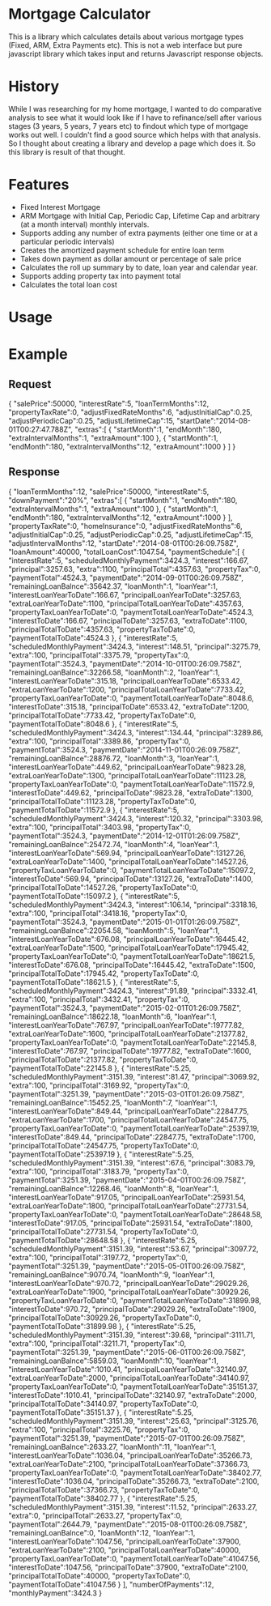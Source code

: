 Mortgage Calculator
=================================
This is a library which calculates details about various mortgage types (Fixed, ARM, Extra Payments etc). This is not a web interface but pure javascript library which takes input and returns Javascript response objects.

History
=======
While I was researching for my home mortgage, I wanted to do comparative analysis to see what it would look like if I have to refinance/sell after various stages (3 years, 5 years, 7 years etc) to findout which type of mortgage works out well. I couldn't find a good source which helps with that analysis. So I thought about creating a library and develop a page which does it. So this library is result of that thought.

Features
=======
* Fixed Interest Mortgage
* ARM Mortgage with Initial Cap, Periodic Cap, Lifetime Cap and arbitrary (at a month interval) monthly intervals.
* Supports adding any number of extra payments (either one time or at a particular periodic intervals)
* Creates the amortized payment schedule for entire loan term
* Takes down payment as dollar amount or percentage of sale price
* Calculates the roll up summary by to date, loan year and calendar year.
* Supports adding property tax into payment total
* Calculates the total loan cost

Usage
=====

Example
=======

Request
-------
{
      "salePrice":50000,
      "interestRate":5,
      "loanTermMonths":12,
      "propertyTaxRate":0,
      "adjustFixedRateMonths":6,
      "adjustInitialCap":0.25,
      "adjustPeriodicCap":0.25,
      "adjustLifetimeCap":15,
      "startDate":"2014-08-01T00:27:47.788Z",
      "extras":[
         {
            "startMonth":1,
            "endMonth":180,
            "extraIntervalMonths":1,
            "extraAmount":100
         },
         {
            "startMonth":1,
            "endMonth":180,
            "extraIntervalMonths":12,
            "extraAmount":1000
         }
      ]
   }

Response
--------
{
   "loanTermMonths":12,
   "salePrice":50000,
   "interestRate":5,
   "downPayment":"20%",
   "extras":[
      {
         "startMonth":1,
         "endMonth":180,
         "extraIntervalMonths":1,
         "extraAmount":100
      },
      {
         "startMonth":1,
         "endMonth":180,
         "extraIntervalMonths":12,
         "extraAmount":1000
      }
   ],
   "propertyTaxRate":0,
   "homeInsurance":0,
   "adjustFixedRateMonths":6,
   "adjustInitialCap":0.25,
   "adjustPeriodicCap":0.25,
   "adjustLifetimeCap":15,
   "adjustIntervalMonths":12,
   "startDate":"2014-08-01T00:26:09.758Z",
   "loanAmount":40000,
   "totalLoanCost":1047.54,
   "paymentSchedule":[
      {
         "interestRate":5,
         "scheduledMonthlyPayment":3424.3,
         "interest":166.67,
         "principal":3257.63,
         "extra":1100,
         "principalTotal":4357.63,
         "propertyTax":0,
         "paymentTotal":4524.3,
         "paymentDate":"2014-09-01T00:26:09.758Z",
         "remainingLoanBalnce":35642.37,
         "loanMonth":1,
         "loanYear":1,
         "interestLoanYearToDate":166.67,
         "principalLoanYearToDate":3257.63,
         "extraLoanYearToDate":1100,
         "principalTotalLoanYearToDate":4357.63,
         "propertyTaxLoanYearToDate":0,
         "paymentTotalLoanYearToDate":4524.3,
         "interestToDate":166.67,
         "principalToDate":3257.63,
         "extraToDate":1100,
         "principalTotalToDate":4357.63,
         "propertyTaxToDate":0,
         "paymentTotalToDate":4524.3
      },
      {
         "interestRate":5,
         "scheduledMonthlyPayment":3424.3,
         "interest":148.51,
         "principal":3275.79,
         "extra":100,
         "principalTotal":3375.79,
         "propertyTax":0,
         "paymentTotal":3524.3,
         "paymentDate":"2014-10-01T00:26:09.758Z",
         "remainingLoanBalnce":32266.58,
         "loanMonth":2,
         "loanYear":1,
         "interestLoanYearToDate":315.18,
         "principalLoanYearToDate":6533.42,
         "extraLoanYearToDate":1200,
         "principalTotalLoanYearToDate":7733.42,
         "propertyTaxLoanYearToDate":0,
         "paymentTotalLoanYearToDate":8048.6,
         "interestToDate":315.18,
         "principalToDate":6533.42,
         "extraToDate":1200,
         "principalTotalToDate":7733.42,
         "propertyTaxToDate":0,
         "paymentTotalToDate":8048.6
      },
      {
         "interestRate":5,
         "scheduledMonthlyPayment":3424.3,
         "interest":134.44,
         "principal":3289.86,
         "extra":100,
         "principalTotal":3389.86,
         "propertyTax":0,
         "paymentTotal":3524.3,
         "paymentDate":"2014-11-01T00:26:09.758Z",
         "remainingLoanBalnce":28876.72,
         "loanMonth":3,
         "loanYear":1,
         "interestLoanYearToDate":449.62,
         "principalLoanYearToDate":9823.28,
         "extraLoanYearToDate":1300,
         "principalTotalLoanYearToDate":11123.28,
         "propertyTaxLoanYearToDate":0,
         "paymentTotalLoanYearToDate":11572.9,
         "interestToDate":449.62,
         "principalToDate":9823.28,
         "extraToDate":1300,
         "principalTotalToDate":11123.28,
         "propertyTaxToDate":0,
         "paymentTotalToDate":11572.9
      },
      {
         "interestRate":5,
         "scheduledMonthlyPayment":3424.3,
         "interest":120.32,
         "principal":3303.98,
         "extra":100,
         "principalTotal":3403.98,
         "propertyTax":0,
         "paymentTotal":3524.3,
         "paymentDate":"2014-12-01T01:26:09.758Z",
         "remainingLoanBalnce":25472.74,
         "loanMonth":4,
         "loanYear":1,
         "interestLoanYearToDate":569.94,
         "principalLoanYearToDate":13127.26,
         "extraLoanYearToDate":1400,
         "principalTotalLoanYearToDate":14527.26,
         "propertyTaxLoanYearToDate":0,
         "paymentTotalLoanYearToDate":15097.2,
         "interestToDate":569.94,
         "principalToDate":13127.26,
         "extraToDate":1400,
         "principalTotalToDate":14527.26,
         "propertyTaxToDate":0,
         "paymentTotalToDate":15097.2
      },
      {
         "interestRate":5,
         "scheduledMonthlyPayment":3424.3,
         "interest":106.14,
         "principal":3318.16,
         "extra":100,
         "principalTotal":3418.16,
         "propertyTax":0,
         "paymentTotal":3524.3,
         "paymentDate":"2015-01-01T01:26:09.758Z",
         "remainingLoanBalnce":22054.58,
         "loanMonth":5,
         "loanYear":1,
         "interestLoanYearToDate":676.08,
         "principalLoanYearToDate":16445.42,
         "extraLoanYearToDate":1500,
         "principalTotalLoanYearToDate":17945.42,
         "propertyTaxLoanYearToDate":0,
         "paymentTotalLoanYearToDate":18621.5,
         "interestToDate":676.08,
         "principalToDate":16445.42,
         "extraToDate":1500,
         "principalTotalToDate":17945.42,
         "propertyTaxToDate":0,
         "paymentTotalToDate":18621.5
      },
      {
         "interestRate":5,
         "scheduledMonthlyPayment":3424.3,
         "interest":91.89,
         "principal":3332.41,
         "extra":100,
         "principalTotal":3432.41,
         "propertyTax":0,
         "paymentTotal":3524.3,
         "paymentDate":"2015-02-01T01:26:09.758Z",
         "remainingLoanBalnce":18622.18,
         "loanMonth":6,
         "loanYear":1,
         "interestLoanYearToDate":767.97,
         "principalLoanYearToDate":19777.82,
         "extraLoanYearToDate":1600,
         "principalTotalLoanYearToDate":21377.82,
         "propertyTaxLoanYearToDate":0,
         "paymentTotalLoanYearToDate":22145.8,
         "interestToDate":767.97,
         "principalToDate":19777.82,
         "extraToDate":1600,
         "principalTotalToDate":21377.82,
         "propertyTaxToDate":0,
         "paymentTotalToDate":22145.8
      },
      {
         "interestRate":5.25,
         "scheduledMonthlyPayment":3151.39,
         "interest":81.47,
         "principal":3069.92,
         "extra":100,
         "principalTotal":3169.92,
         "propertyTax":0,
         "paymentTotal":3251.39,
         "paymentDate":"2015-03-01T01:26:09.758Z",
         "remainingLoanBalnce":15452.25,
         "loanMonth":7,
         "loanYear":1,
         "interestLoanYearToDate":849.44,
         "principalLoanYearToDate":22847.75,
         "extraLoanYearToDate":1700,
         "principalTotalLoanYearToDate":24547.75,
         "propertyTaxLoanYearToDate":0,
         "paymentTotalLoanYearToDate":25397.19,
         "interestToDate":849.44,
         "principalToDate":22847.75,
         "extraToDate":1700,
         "principalTotalToDate":24547.75,
         "propertyTaxToDate":0,
         "paymentTotalToDate":25397.19
      },
      {
         "interestRate":5.25,
         "scheduledMonthlyPayment":3151.39,
         "interest":67.6,
         "principal":3083.79,
         "extra":100,
         "principalTotal":3183.79,
         "propertyTax":0,
         "paymentTotal":3251.39,
         "paymentDate":"2015-04-01T00:26:09.758Z",
         "remainingLoanBalnce":12268.46,
         "loanMonth":8,
         "loanYear":1,
         "interestLoanYearToDate":917.05,
         "principalLoanYearToDate":25931.54,
         "extraLoanYearToDate":1800,
         "principalTotalLoanYearToDate":27731.54,
         "propertyTaxLoanYearToDate":0,
         "paymentTotalLoanYearToDate":28648.58,
         "interestToDate":917.05,
         "principalToDate":25931.54,
         "extraToDate":1800,
         "principalTotalToDate":27731.54,
         "propertyTaxToDate":0,
         "paymentTotalToDate":28648.58
      },
      {
         "interestRate":5.25,
         "scheduledMonthlyPayment":3151.39,
         "interest":53.67,
         "principal":3097.72,
         "extra":100,
         "principalTotal":3197.72,
         "propertyTax":0,
         "paymentTotal":3251.39,
         "paymentDate":"2015-05-01T00:26:09.758Z",
         "remainingLoanBalnce":9070.74,
         "loanMonth":9,
         "loanYear":1,
         "interestLoanYearToDate":970.72,
         "principalLoanYearToDate":29029.26,
         "extraLoanYearToDate":1900,
         "principalTotalLoanYearToDate":30929.26,
         "propertyTaxLoanYearToDate":0,
         "paymentTotalLoanYearToDate":31899.98,
         "interestToDate":970.72,
         "principalToDate":29029.26,
         "extraToDate":1900,
         "principalTotalToDate":30929.26,
         "propertyTaxToDate":0,
         "paymentTotalToDate":31899.98
      },
      {
         "interestRate":5.25,
         "scheduledMonthlyPayment":3151.39,
         "interest":39.68,
         "principal":3111.71,
         "extra":100,
         "principalTotal":3211.71,
         "propertyTax":0,
         "paymentTotal":3251.39,
         "paymentDate":"2015-06-01T00:26:09.758Z",
         "remainingLoanBalnce":5859.03,
         "loanMonth":10,
         "loanYear":1,
         "interestLoanYearToDate":1010.41,
         "principalLoanYearToDate":32140.97,
         "extraLoanYearToDate":2000,
         "principalTotalLoanYearToDate":34140.97,
         "propertyTaxLoanYearToDate":0,
         "paymentTotalLoanYearToDate":35151.37,
         "interestToDate":1010.41,
         "principalToDate":32140.97,
         "extraToDate":2000,
         "principalTotalToDate":34140.97,
         "propertyTaxToDate":0,
         "paymentTotalToDate":35151.37
      },
      {
         "interestRate":5.25,
         "scheduledMonthlyPayment":3151.39,
         "interest":25.63,
         "principal":3125.76,
         "extra":100,
         "principalTotal":3225.76,
         "propertyTax":0,
         "paymentTotal":3251.39,
         "paymentDate":"2015-07-01T00:26:09.758Z",
         "remainingLoanBalnce":2633.27,
         "loanMonth":11,
         "loanYear":1,
         "interestLoanYearToDate":1036.04,
         "principalLoanYearToDate":35266.73,
         "extraLoanYearToDate":2100,
         "principalTotalLoanYearToDate":37366.73,
         "propertyTaxLoanYearToDate":0,
         "paymentTotalLoanYearToDate":38402.77,
         "interestToDate":1036.04,
         "principalToDate":35266.73,
         "extraToDate":2100,
         "principalTotalToDate":37366.73,
         "propertyTaxToDate":0,
         "paymentTotalToDate":38402.77
      },
      {
         "interestRate":5.25,
         "scheduledMonthlyPayment":3151.39,
         "interest":11.52,
         "principal":2633.27,
         "extra":0,
         "principalTotal":2633.27,
         "propertyTax":0,
         "paymentTotal":2644.79,
         "paymentDate":"2015-08-01T00:26:09.758Z",
         "remainingLoanBalnce":0,
         "loanMonth":12,
         "loanYear":1,
         "interestLoanYearToDate":1047.56,
         "principalLoanYearToDate":37900,
         "extraLoanYearToDate":2100,
         "principalTotalLoanYearToDate":40000,
         "propertyTaxLoanYearToDate":0,
         "paymentTotalLoanYearToDate":41047.56,
         "interestToDate":1047.56,
         "principalToDate":37900,
         "extraToDate":2100,
         "principalTotalToDate":40000,
         "propertyTaxToDate":0,
         "paymentTotalToDate":41047.56
      }
   ],
   "numberOfPayments":12,
   "monthlyPayment":3424.3
}

